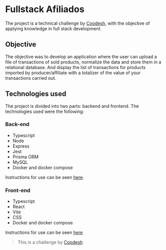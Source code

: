 # Fullstack Afiliados

The project is a technical challenge by [Coodesh](https://coodesh.com/), with the objective of applying knowledge in full stack development.

## Objective
 
The objective was to develop an application where the user can upload a file of transactions of sold products, normalize the data and store them in a relational database. And display the list of transactions for products imported by producer/affiliate with a totalizer of the value of your transactions carried out.

## Technologies used

The project is divided into two parts: backend and frontend. The technologies used were the following:

### Back-end

<ul>
   <li>Typescript</li>
   <li>Node</li>
   <li>Express</li>
   <li>Jest</li>
   <li>Prisma ORM</li>
   <li>MySQL</li>
   <li>Docker and docker compose</li>
</ul>

Instructions for use can be seen [here](https://github.com/mateusgiroletti/fullstack-afiliados/tree/main/backend).

### Front-end

<ul>
   <li>Typescript</li>
   <li>React</li>
   <li>Vite</li>
   <li>CSS</li>
   <li>Docker and docker compose</li>
</ul>

Instructions for use can be seen [here](https://github.com/mateusgiroletti/fullstack-afiliados/tree/main/frontend)

>  This is a challenge by [Coodesh](https://coodesh.com/)
